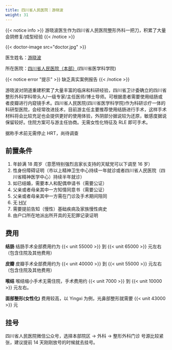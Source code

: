 ```yaml
---
title: 四川省人民医院｜游晓波
weight: 31
---
```


{{< notice info >}}
游晓波医生作为四川省人民医院整形外科一把刀，积累了大量会阴修复/成型经验
{{< /notice >}}

{{< doctor-image src="doctor.jpg" >}}

医生姓名：[游晓波](https://www.samsph.com/expert/2021/YqaQg5dn.html)

所在医院：[四川省人民医院（本部）](https://www.amap.com/place/B001C7WOHZ)(四川省医学科学院)

{{< notice error "提示" >}}
缺乏真实案例报告
{{< /notice >}}

游晓波对阴道重建积累了大量丰富的临床和科研经验，四川省卫计委确立的四川省整形外科学科带头人/一级专家/主任医师/博士导师。可根据患者需要使用结肠或者皮瓣进行内窥镜手术。四川省人民医院(四川省医学科学院)作为科研诊疗一体的科研型医院，会经常改进技术，目前游主任主要推荐使用结肠进行手术，这样手术材料将会比较充足也会提供更好的使用体验，外阴部分据说较为还原，敏感度据说保留较好。住院方案可与游主任协商。无需女性化特征及 RLE 即可手术。

据称手术前无需停止 HRT，尚待调查

## 前置条件

1. 年龄满 18 周岁（意愿特别强烈且家长支持的天赋党可以下调至 16 岁）
1. 性身份障碍证明（市以上精神卫生中心持续一年就诊或者四川省人民医院（四川省精神医学中心）持续半年就诊）
1. 如已结婚，需要本人和配偶申请书（需要公证）
1. 父亲或者母亲其中一方知情同意书（需要公证）
1. 父亲或者母亲其中一方需在门诊及手术期间陪同
1. 无 [HIV](https://zh.wikipedia.org/zh-cn/HIV)
1. 需要提前告知（慢性）基础疾病及家族慢性病史
1. 由户口所在地派出所开具的无犯罪记录证明

## 费用

**结肠**
结肠手术全部费用约为 {{< unit 55000 >}} 到 {{< unit 65000 >}} 元左右（包含住院及其他费用）

**皮瓣**
皮瓣手术全部费用约为 {{< unit 40000 >}} 到 {{< unit 55000 >}} 元左右（包含住院及其他费用）

**喉结**
喉结缩小手术无需住院，手术费用约 {{< unit 7000 >}} 到 {{< unit 10000 >}} 元左右。

**面部整形(女性化)**
费用较高，以 Yingxi 为例，光鼻部整形就需要 {{< unit 43000 >}} 元

## 挂号

四川省人民医院微信公众号，选择本部院区 → 外科 → 整形外科门诊
号源比较紧张，建议提前 14 天刚刚放号的时候就去挂号。
